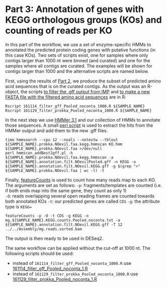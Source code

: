 # Part 3: Annotation of genes with KEGG orthologous groups (KOs) and counting of reads per KO

In this part of the workflow, we use a set of enzyme-specific HMMs to annotated the predicted protein coding genes with putative functions (in this case KOs). Two sets of scripts exist, one for samples where only contigs larger than 1000 nt were binned (and curated) and one for the samples where all contigs are curated. The examples will be shown for contigs larger than 1000 and the alternative scripts are named below.

First, using the results of [Part 2](curation.md), we produce the subset of predicted amino acid sequences that is on the curated contigs. As the output was an R-object, the scripts [to filter the .gff output from IMP](161114_filter_gff_Pooled_noconta_1000.R) and [to make a new FASTA file with the filtered amino acid sequences](161129_filter_prokka_Pooled_noconta_1000.R) are in R:

```
Rscript 161114_filter_gff_Pooled_noconta_1000.R ${SAMPLE_NAME}
Rscript 161129_filter_prokka_Pooled_noconta_1000.R ${SAMPLE_NAME}
```

In the next step we use [HMMer 3.1](http://hmmer.janelia.org/) and our collection of HMMs to annotate those sequences. A small [perl script](hmmscan_addBest2gff.pl) is used to extract the hits from the HMMer output and add them to the new .gff files.

```
time hmmsearch --cpu 12 --noali --notextw --tblout ${SAMPLE_NAME}.prokka.NOevil.faa.kegg.hmmscan KO.hmm ${SAMPLE_NAME}.prokka.NOevil.faa >/dev/null
perl hmmscan_addBest2gff.pl -h ${SAMPLE_NAME}.prokka.NOevil.faa.kegg.hmmscan -a ${SAMPLE_NAME}.annotation.filt.NOevilPooled.gff -n KEGG -o ${SAMPLE_NAME}.annotation.filt.NOevil.KEGG.gff -g $(grep ">" ${SAMPLE_NAME}.prokka.NOevil.faa | wc -l) -t
```

Finally, [featureCounts](http://bioinf.wehi.edu.au/featureCounts/) is used to count how many reads map to each KO. The arguments are set as follows:
`-p`: fragments/templates are counted (i.e. if both ends map into the same gene, they count as only 1)  
`-O`: reads overlapping several open reading frames are counted towards both annotated KOs
`-t`: our predicted genes are called `CDS`
`-g`: the attribute type is `KEGG=`

```
featureCounts -p -O -t CDS -g KEGG -o mg.${SAMPLE_NAME}.KEGG.counts.Pooled.noconta.txt -a ${SAMPLE_NAME}.annotation.filt.NOevil.KEGG.gff -T 12 ../../Assembly/mg.reads.sorted.bam
```
The output is then ready to be used in DESeq2.


The same workflow can be applied without the cut-off at 1000 nt. The following scripts should be used:
* instead of `161114_filter_gff_Pooled_noconta_1000.R` use [161114_filter_gff_Pooled_noconta_1.R](161114_filter_gff_Pooled_noconta_1.R)
* instead of `161129_filter_prokka_Pooled_noconta_1000.R` use [161129_filter_prokka_Pooled_noconta_1.R](161129_filter_prokka_Pooled_noconta_1.R)


